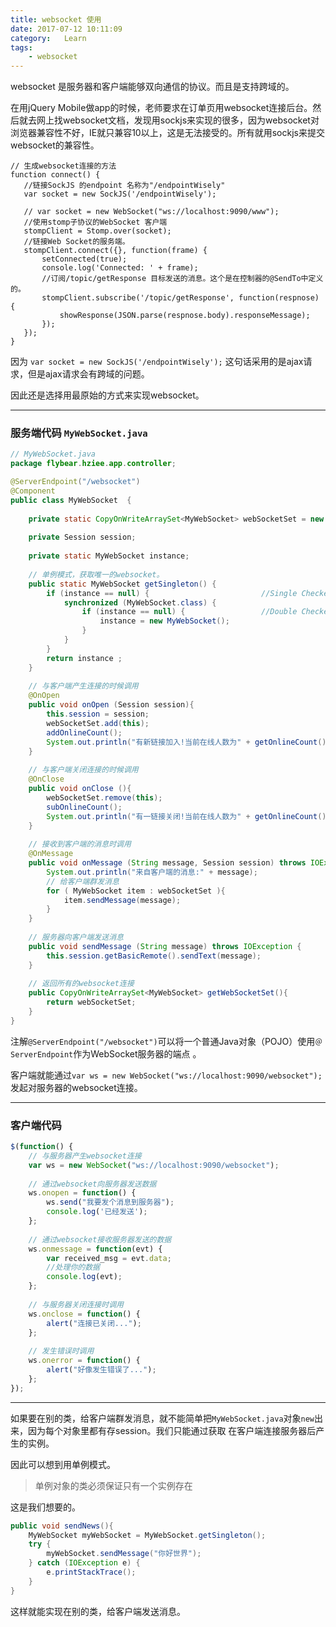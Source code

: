 ```yaml
---
title: websocket 使用
date: 2017-07-12 10:11:09
category:   Learn
tags:
    - websocket
---
```


websocket 是服务器和客户端能够双向通信的协议。而且是支持跨域的。

<!-- more  -->

在用jQuery Mobile做app的时候，老师要求在订单页用websocket连接后台。然后就去网上找websocket文档，发现用sockjs来实现的很多，因为websocket对浏览器兼容性不好，IE就只兼容10以上，这是无法接受的。所有就用sockjs来提交websocket的兼容性。

```
// 生成websocket连接的方法
function connect() {
   //链接SockJS 的endpoint 名称为"/endpointWisely"
   var socket = new SockJS('/endpointWisely');

   // var socket = new WebSocket("ws://localhost:9090/www");
   //使用stomp子协议的WebSocket 客户端
   stompClient = Stomp.over(socket);
   //链接Web Socket的服务端。
   stompClient.connect({}, function(frame) {
       setConnected(true);
       console.log('Connected: ' + frame);
       //订阅/topic/getResponse 目标发送的消息。这个是在控制器的@SendTo中定义的。
       stompClient.subscribe('/topic/getResponse', function(respnose) {
           showResponse(JSON.parse(respnose.body).responseMessage);
       });
   });
}
```

因为 `var socket = new SockJS('/endpointWisely');` 这句话采用的是ajax请求，但是ajax请求会有跨域的问题。

因此还是选择用最原始的方式来实现websocket。

***

### 服务端代码 `MyWebSocket.java`

```java
// MyWebSocket.java
package flybear.hziee.app.controller;

@ServerEndpoint("/websocket")
@Component  
public class MyWebSocket  {
    
    private static CopyOnWriteArraySet<MyWebSocket> webSocketSet = new CopyOnWriteArraySet<>();  
  
    private Session session;
    
    private static MyWebSocket instance;
    
    // 单例模式，获取唯一的websocket。
    public static MyWebSocket getSingleton() {
        if (instance == null) {                         //Single Checked
            synchronized (MyWebSocket.class) {
                if (instance == null) {                 //Double Checked
                    instance = new MyWebSocket();
                }
            }
        }
        return instance ;
    }
    
    // 与客户端产生连接的时候调用
    @OnOpen  
    public void onOpen (Session session){  
        this.session = session;  
        webSocketSet.add(this);  
        addOnlineCount();  
        System.out.println("有新链接加入!当前在线人数为" + getOnlineCount());  
    }  
    
    // 与客户端关闭连接的时候调用
    @OnClose  
    public void onClose (){  
        webSocketSet.remove(this);  
        subOnlineCount();  
        System.out.println("有一链接关闭!当前在线人数为" + getOnlineCount());  
    }  
  
    // 接收到客户端的消息时调用
    @OnMessage  
    public void onMessage (String message, Session session) throws IOException {  
        System.out.println("来自客户端的消息:" + message);  
        // 给客户端群发消息  
        for ( MyWebSocket item : webSocketSet ){
            item.sendMessage(message);
        }
    }
    
    // 服务器向客户端发送消息
    public void sendMessage (String message) throws IOException {  
        this.session.getBasicRemote().sendText(message);  
    }
    
    // 返回所有的websocket连接
    public CopyOnWriteArraySet<MyWebSocket> getWebSocketSet(){
        return webSocketSet;
    }
}
```

注解`@ServerEndpoint("/websocket")`可以将一个普通Java对象（POJO）使用`＠ServerEndpoint`作为WebSocket服务器的端点 。

客户端就能通过`var ws = new WebSocket("ws://localhost:9090/websocket");`发起对服务器的websocket连接。

***

### 客户端代码

```javascript
$(function() {
    // 与服务器产生websocket连接
    var ws = new WebSocket("ws://localhost:9090/websocket");
    
    // 通过websocket向服务器发送数据
    ws.onopen = function() {
        ws.send("我要发个消息到服务器");
        console.log('已经发送');
    };
    
    // 通过websocket接收服务器发送的数据
    ws.onmessage = function(evt) {
        var received_msg = evt.data;
        //处理你的数据
        console.log(evt);
    };
    
    // 与服务器关闭连接时调用
    ws.onclose = function() {
        alert("连接已关闭...");
    };
    
    // 发生错误时调用
    ws.onerror = function() {
        alert("好像发生错误了...");
    };
});
```

***

如果要在别的类，给客户端群发消息，就不能简单把`MyWebSocket.java`对象`new`出来，因为每个对象里都有存session。我们只能通过获取 在客户端连接服务器后产生的实例。

因此可以想到用单例模式。

> 单例对象的类必须保证只有一个实例存在

这是我们想要的。

```java
public void sendNews(){
    MyWebSocket myWebSocket = MyWebSocket.getSingleton();
    try {
        myWebSocket.sendMessage("你好世界");
    } catch (IOException e) {
        e.printStackTrace();
    }
}
```
这样就能实现在别的类，给客户端发送消息。


